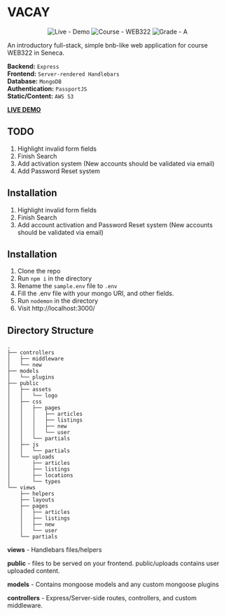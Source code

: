# VACAY
<div align="center">
    <img src="https://img.shields.io/badge/Live-Demo-blueviolet?logo=heroku" alt="Live - Demo">
	<img src="https://img.shields.io/badge/Course-WEB322-2ea44f" alt="Course - WEB322">
	<img src="https://img.shields.io/badge/Grade-A%2B-informational" alt="Grade - A">
</div>

An introductory full-stack, simple bnb-like web application for course WEB322 in Seneca.<br>

**Backend:** `Express`<br>
**Frontend:** `Server-rendered Handlebars`<br>
**Database:** `MongoDB`<br>
**Authentication:** `PassportJS`<br>
**Static/Content:** `AWS S3`<br>

**[LIVE DEMO](http://web322.ahmadz.ai/)**

## TODO

1. Highlight invalid form fields
2. Finish Search
3. Add activation system (New accounts should be validated via email)
4. Add Password Reset system

## Installation

1. Highlight invalid form fields
2. Finish Search
3. Add account activation and Password Reset system (New accounts should be validated via email)

## Installation

1. Clone the repo
2. Run `npm i` in the directory
3. Rename the `sample.env` file to `.env`
4. Fill the .env file with your mongo URI, and other fields.
5. Run `nodemon` in the directory
6. Visit http://localhost:3000/ 

## Directory Structure

```
.
├── controllers
│   ├── middleware
│   └── new
├── models
│   └── plugins
├── public
│   ├── assets
│   │   └── logo
│   ├── css
│   │   ├── pages
│   │   │   ├── articles
│   │   │   ├── listings
│   │   │   ├── new
│   │   │   └── user
│   │   └── partials
│   ├── js
│   │   └── partials
│   └── uploads
│       ├── articles
│       ├── listings
│       ├── locations
│       └── types
└── views
    ├── helpers
    ├── layouts
    ├── pages
    │   ├── articles
    │   ├── listings
    │   ├── new
    │   └── user
    └── partials
```
**views** ​- Handlebars files/helpers

**public** - files to be served on your frontend.
public/uploads contains user uploaded content.

**models** - Contains mongoose models and any custom mongoose plugins

**controllers** - Express/Server-side routes, controllers, and custom middleware.
